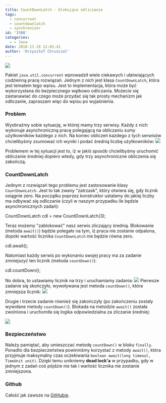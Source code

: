 ```yaml
---
title: CountDownLatch - blokujące odliczanie
tags:
  - concurrent
  - countdownlatch
  - synchronizer
id: '3308'
categories:
  - - Java
date: 2018-11-16 12:01:41
author: 'Krzysztof Chruściel'
---
```


![](http://codecouple.pl/wp-content/uploads/2017/02/java-logo.png)

Pakiet `java.util.concurrent` wprowadził wiele ciekawych i ułatwiających codzienną pracę rozwiązań. Jednym z nich jest klasa `CountDownLatch`, która jest tematem tego wpisu. Jest to implementacja, która może być wykorzystana do bezpiecznego wątkowo odliczania. Możecie się zastanawiać do czego może przydać się tak prosty mechanizm jak odliczanie, zapraszam więc do wpisu po wyjaśnienia.
<!-- more -->
### Problem

Wyobraźmy sobie sytuację, w której mamy trzy serwisy. Każdy z nich wykonuje asynchroniczną pracę polegającą na obliczaniu sumy użytkowników każdego z nich. Na koniec obliczeń każdego z tych serwisów chcielibyśmy zsumować ich wyniki i podać średnią liczbę użytkowników: ![](http://codecouple.pl/wp-content/uploads/2018/11/Screen-Shot-2018-11-13-at-19.03.39-1024x403.png)

Problemem w tej sytuacji jest to, iż w jakiś sposób chcielibyśmy uruchomić obliczanie średniej dopiero wtedy, gdy trzy asynchroniczne obliczenia się zakończą.

### CountDownLatch

Jednym z rozwiązań tego problemu jest zastosowanie klasy `CountDownLatch`. Jest to tak zwany "zatrzask", który otwiera się, gdy licznik osiągnie zero. Na początku poprzez konstruktor ustalamy do jakiej liczby ma odbywać się odliczanie (czyli w naszym przypadku ile będzie asynchronicznych zadań):

CountDownLatch cdl = new CountDownLatch(3);

Teraz możemy "zablokować" nasz serwis zliczający średnią. Blokowanie (metoda `await()`) będzie polegało na tym, iż praca nie zostanie odpalona, dopóki wartość licznika `CountDownLatch` nie będzie równa zero.

cdl.await();

Natomiast każdy serwis po wykonaniu swojej pracy ma za zadanie zmniejszyć ten licznik (metoda `countDown()`):

cdl.countDown();

No dobra, to ustawiamy licznik na trzy i uruchamiamy zadania: ![](http://codecouple.pl/wp-content/uploads/2018/11/Screen-Shot-2018-11-13-at-19.14.54-1024x448.png) Pierwsze zadanie się skończyło, wywoływana jest metoda `countDown()`, która zmniejsza licznik: ![](http://codecouple.pl/wp-content/uploads/2018/11/Screen-Shot-2018-11-13-at-19.15.26-1024x465.png)

Drugie i trzecie zadanie również się zakończyły (po zakończeniu zostały wywołane metody `countDown()`). Blokada na metodzie `await()` została zwolniona i uruchomiła się logika odpowiedzialna za zliczanie średniej:

![](http://codecouple.pl/wp-content/uploads/2018/11/Screen-Shot-2018-11-13-at-19.16.38-1024x386.png)

### Bezpieczeństwo

Należy pamiętać, aby umieszczać metodę `countDown()` w bloku `finally`. Ponadto dla bezpieczeństwa powinniśmy korzystać z metody `await()`, która przyjmuje maksymalny czas oczekiwania `boolean await(long timeout, TimeUnit unit)`. Dzięki temu unikniemy **dead lock'a** w przypadku, gdy w jednym z zadań coś pójdzie nie tak i wartość licznika nie zostanie zmniejszona.

### Github

Całość jak zawsze na [GitHubie](https://github.com/kchrusciel/CodeCouple/tree/master/CountDownLatch).